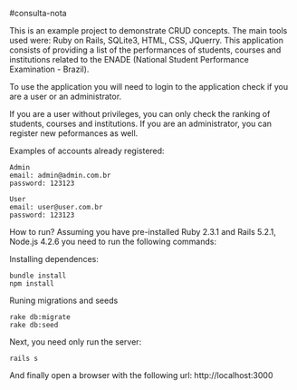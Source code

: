 #consulta-nota

This is an example project to demonstrate CRUD concepts. The main tools used were: Ruby on Rails, SQLite3, HTML, CSS, JQuerry. This application consists of providing a list of the performances of students, courses and institutions related to the ENADE (National Student Performance Examination - Brazil).

To use the application you will need to login to the application check if you are a user or an administrator.

If you are a user without privileges, you can only check the ranking of students, courses and institutions. If you are an administrator, you can register new peformances as well.

Examples of accounts already registered:

	Admin
	email: admin@admin.com.br
	password: 123123

	User
	email: user@user.com.br
	password: 123123

How to run?
Assuming you have pre-installed Ruby 2.3.1 and Rails 5.2.1, Node.js 4.2.6 you need to run the following commands:

Installing dependences:

	bundle install
	npm install

Runing migrations and seeds

	rake db:migrate
	rake db:seed

Next, you need only run the server:

	rails s

And finally open a browser with the following url:
http://localhost:3000
